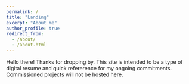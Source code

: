 ```yaml
---
permalink: /
title: "Landing"
excerpt: "About me"
author_profile: true
redirect_from: 
  - /about/
  - /about.html
---
```


Hello there! Thanks for dropping by. This site is intended to be a type of digital resume and quick refererence for my ongoing commitments. Commissioned projects will not be hosted here.
